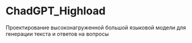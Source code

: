# ChadGPT_Highload
Проектирование высоконагруженной большой языковой модели для генерации текста и ответов на вопросы
